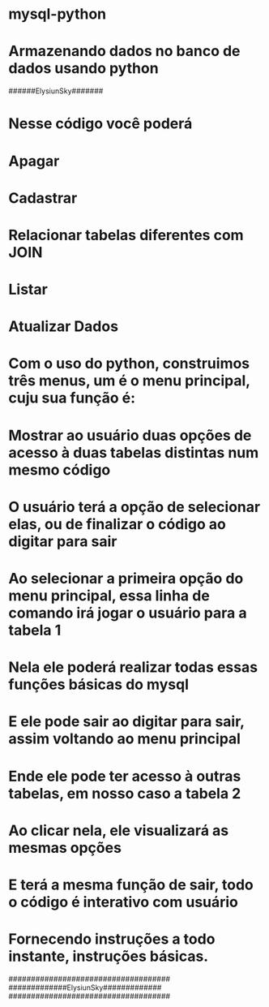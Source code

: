 # mysql-python
# Armazenando dados no banco de dados usando python
######ElysiunSky#######
# Nesse código você poderá
# Apagar
# Cadastrar
# Relacionar tabelas diferentes com JOIN
# Listar
# Atualizar Dados

# Com o uso do python, construimos três menus, um é o menu principal, cuju sua função é:
# Mostrar ao usuário duas opções de acesso à duas tabelas distintas num mesmo código
# O usuário terá a opção de selecionar elas, ou de finalizar o código ao digitar para sair
# Ao selecionar a primeira opção do menu principal, essa linha de comando irá jogar o usuário para a tabela 1
# Nela ele poderá realizar todas essas funções básicas do mysql
# E ele pode sair ao digitar para sair, assim voltando ao menu principal
# Ende ele pode ter acesso à outras tabelas, em nosso caso a tabela 2
# Ao clicar nela, ele visualizará as mesmas opções
# E terá a mesma função de sair, todo o código é interativo com usuário
# Fornecendo instruções a todo instante, instruções básicas.
####################################
#############ElysiunSky#############
####################################
